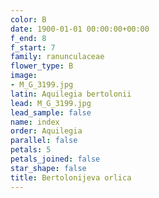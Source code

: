 ```yaml
---
color: B
date: 1900-01-01 00:00:00+00:00
f_end: 8
f_start: 7
family: ranunculaceae
flower_type: B
image:
- M_G_3199.jpg
latin: Aquilegia bertolonii
lead: M_G_3199.jpg
lead_sample: false
name: index
order: Aquilegia
parallel: false
petals: 5
petals_joined: false
star_shape: false
title: Bertolonijeva orlica
---
```


